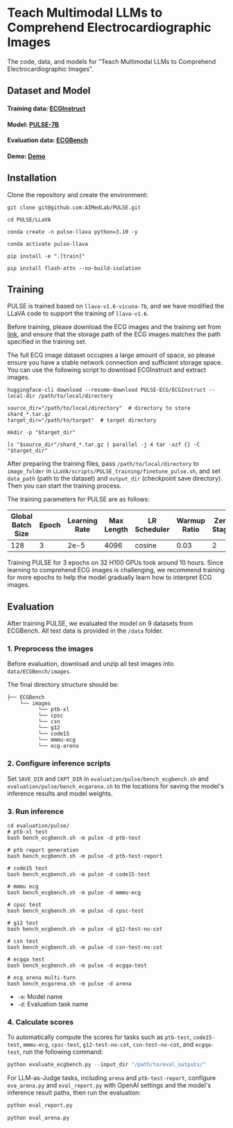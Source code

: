 # Teach Multimodal LLMs to Comprehend Electrocardiographic Images
The code, data, and models for "Teach Multimodal LLMs to Comprehend Electrocardiographic Images".

## Dataset and Model
#### Training data: [ECGInstruct](https://huggingface.co/datasets/PULSE-ECG/ECGInstruct)
#### Model: [PULSE-7B](https://huggingface.co/PULSE-ECG/PULSE-7B)
#### Evaluation data: [ECGBench](https://huggingface.co/datasets/PULSE-ECG/ECGBench) 
#### Demo: [Demo](https://huggingface.co/spaces/PULSE-ECG/PULSE)

## Installation

Clone the repository and create the environment:

```shell
git clone git@github.com:AIMedLab/PULSE.git

cd PULSE/LLaVA

conda create -n pulse-llava python=3.10 -y

conda activate pulse-llava

pip install -e ".[train]"

pip install flash-attn --no-build-isolation
```

## Training

PULSE is trained based on `llava-v1.6-vicuna-7b`, and we have modified the LLaVA code to support the training of `llava-v1.6`.

Before training, please download the ECG images and the training set from [link](https://huggingface.co/datasets/PULSE-ECG/ECGInstruct), and ensure that the storage path of the ECG images matches the path specified in the training set.


The full ECG image dataset occupies a large amount of space, so please ensure you have a stable network connection and sufficient storage space. You can use the following script to download ECGInstruct and extract images.

```
huggingface-cli download --resume-download PULSE-ECG/ECGInstruct --local-dir /path/to/local/directory
```

```
source_dir="/path/to/local/directory"  # directory to store shard_*.tar.gz
target_dir="/path/to/target"  # target directory

mkdir -p "$target_dir"

ls "$source_dir"/shard_*.tar.gz | parallel -j 4 tar -xzf {} -C "$target_dir"
```


After preparing the training files, pass `/path/to/local/directory` to `image_folder` in `LLaVA/scripts/PULSE_training/finetune_pulse.sh`, and set `data_path` (path to the dataset) and `output_dir` (checkpoint save directory). Then you can start the training process.

The training parameters for PULSE are as follows:

| Global Batch Size | Epoch | Learning Rate | Max Length | LR Scheduler | Warmup Ratio | Zero Stage |
|-------------------|-------|---------------|------------|--------------|--------------|------------|
| 128               | 3     | 2e-5          | 4096       | cosine       | 0.03         | 2          |

Training PULSE for 3 epochs on 32 H100 GPUs took around 10 hours. Since learning to comprehend ECG images is challenging, we recommend training for more epochs to help the model gradually learn how to interpret ECG images.

## Evaluation

After training PULSE, we evaluated the model on 9 datasets from ECGBench. All text data is provided in the `/data` folder.

### 1. Preprocess the images

Before evaluation, download and unzip all test images into `data/ECGBench/images`.

The final directory structure should be:

```
├── ECGBench
    └── images
          └── ptb-xl
          └── cpsc
          └── csn
          └── g12
          └── code15
          └── mmmu-ecg
          └── ecg-arena
```

### 2. Configure inference scripts

Set `SAVE_DIR` and `CKPT_DIR` in `evaluation/pulse/bench_ecgbench.sh` and `evaluation/pulse/bench_ecgarena.sh` to the locations for saving the model's inference results and model weights.

### 3. Run inference

```shell
cd evaluation/pulse/
# ptb-xl test
bash bench_ecgbench.sh -m pulse -d ptb-test

# ptb report generation
bash bench_ecgbench.sh -m pulse -d ptb-test-report

# code15 test
bash bench_ecgbench.sh -m pulse -d code15-test

# mmmu ecg
bash bench_ecgbench.sh -m pulse -d mmmu-ecg

# cpsc test
bash bench_ecgbench.sh -m pulse -d cpsc-test

# g12 test
bash bench_ecgbench.sh -m pulse -d g12-test-no-cot

# csn test
bash bench_ecgbench.sh -m pulse -d csn-test-no-cot

# ecgqa test
bash bench_ecgbench.sh -m pulse -d ecgqa-test

# ecg arena multi-turn
bash bench_ecgarena.sh -m pulse -d arena
```

- `-m`: Model name
- `-d`: Evaluation task name

### 4. Calculate scores

To automatically compute the scores for tasks such as `ptb-test`, `code15-test`, `mmmu-ecg`, `cpsc-test`, `g12-test-no-cot`, `csn-test-no-cot`, and `ecgqa-test`, run the following command:

```python
python evaluate_ecgbench.py --input_dir "/path/to/eval_outputs/"
```

For LLM-as-Judge tasks, including `arena` and `ptb-test-report`, configure `eva_arena.py` and `eval_report.py` with OpenAI settings and the model's inference result paths, then run the evaluation:

```python
python eval_report.py

python eval_arena.py
```
